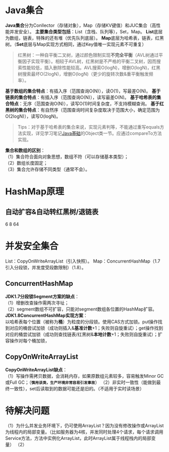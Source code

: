 # Java集合
**Java集合**分为Conllector（存储对象），Map（存储KV键值）和JUC集合（高性能并发安全）。
**主要集合类型包括**：List（含栈、队列等），Set，Map。
**List**底层为数组，链表，特殊的还有堆（优先队列底层）。
**Map**底层为哈希表，链表，红黑树。（**Set**底层与Map实现方式相同，通过Key值唯一实现元素不可重复）  
>红黑树：一种自平衡二叉树，通过颜色限制实现**不完全平衡**（AVL树通过平衡因子实现平衡）。相较于AVL树，红黑树是不严格的平衡二叉树，因而搜索性能较低，插入删除性能较高。AVL搜索O(logN)，增删O(logN)，红黑树搜索最坏O(2logN)，增删O(logN)（更少的旋转次数&重平衡触发频率）。

**基于数组的集合特点**：有插入序（范围查询O(N)），读O(1)，写最差O(N)。
**基于链表的集合特点**：有插入序（范围查询O(N)），读写最差O(N)。
**基于哈希表的集合特点**：无序（范围查询O(N)），读写O(1)时间复杂度，不支持模糊查询。
**基于红黑树的集合特点**：有自然序（范围查询时间复杂度取决于范围大小，确定范围为O(2logN)），读写O(logN)。
>Tips：对于基于哈希表的集合来说，实现元素判等，不能通过重写equals方法实现，详见学习笔记[Java基础](https://github.com/mooneed/JavaBackendNotes/blob/main/Java/1.Java%E5%9F%BA%E7%A1%80.md)的Object类一节。应通过compareTo方法实现。  

**集合和数组的区别**：  
（1）集合符合面向对象思想，数组不符（可以存储基本类型）；  
（2）数组长度固定；  
（3）集合允许存储不同类型（通常不会）。  

# HashMap原理

## 自动扩容&自动转红黑树/退链表
6 8 64



# 并发安全集合
List：CopyOnWriteArrayList（引入快照）。
Map：ConcurrentHashMap（1.7引入分段锁，并发度受段数限制）（1.8）。
## ConcurrentHashMap
**JDK1.7分段锁Segment方案的缺点**：  
（1）增删改查操作需两次寻址；  
（2）segment数组不可扩容，只能对segment数组各位置的HashMap扩容。  
**JDK1.8ConcurrentHashMap实现方案**：  
以哈希表每个位置（被称为**桶**）为粒度的分段锁。使用CAS方式加锁。put操作找到对应的桶尝试加锁（成功则插入&**基准计数**+1；失败则自旋重试）；get操作找到对应的桶尝试加锁（成功则查找链表/红黑树&**本地计数**+1；失败则自旋重试）；扩容操作对每个桶加锁，


## CopyOnWriteArrayList
**CopyOnWriteArrayList缺点**：  
（1）写操作需拷贝数据，会消耗内存，如果原数组元素较多，容易触发Minor GC或Full GC；（**`慎用该类，生产环境非常容易引发事故`**）
（2）非实时一致性（能做到最终一致性），set后读取到的数据可能还是旧的。（不适用于实时读场景）



# 待解决问题
（1）为什么并发业务环境下，仍可使用ArrayList？因为没有修改操作或ArrayList为线程内的局部变量。（比如服务器为4核，并发同时处理4个请求，每个请求调用Service方法，方法中实例化ArrayList，此时ArrayList属于线程栈内的局部变量）
（2）
